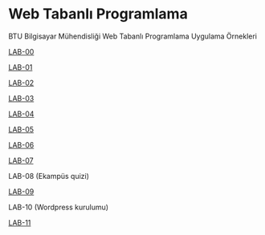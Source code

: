# Web Tabanlı Programlama
BTU Bilgisayar Mühendisliği Web Tabanlı Programlama Uygulama Örnekleri


[LAB-00](lab00)

[LAB-01](lab01)

[LAB-02](lab02)

[LAB-03](lab03)

[LAB-04](lab04)

[LAB-05](lab05)

[LAB-06](lab06)

[LAB-07](lab07)

LAB-08 (Ekampüs quizi)

[LAB-09](lab09)

LAB-10 (Wordpress kurulumu)

[LAB-11](lab11)
